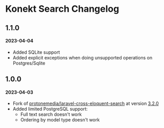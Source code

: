 # Konekt Search Changelog

## 1.1.0
#### 2023-04-04

- Added SQLite support
- Added explicit exceptions when doing unsupported operations on Postgres/Sqlite

## 1.0.0
#### 2023-04-03

- Fork of [protonemedia/laravel-cross-eloquent-search](https://github.com/protonemedia/laravel-cross-eloquent-search) at version [3.2.0](https://github.com/protonemedia/laravel-cross-eloquent-search/tree/3.2.0)
- Added limited PostgreSQL support:
  - Full text search doesn't work
  - Ordering by model type doesn't work
